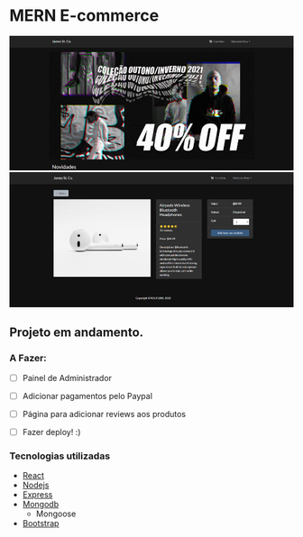 # MERN E-commerce

![Banner na Home page](./readme-assets/banner-readme.jpg)
![Página de produto individual](./readme-assets/product-readme.jpg)
## Projeto em andamento.
### A Fazer:
- [ ] Painel de Administrador
- [ ] Adicionar pagamentos pelo Paypal
- [ ] Página para adicionar reviews aos produtos
- [ ] Fazer deploy! :)


### Tecnologias utilizadas

- [React](https://reactjs.org/)
- [Nodejs](https://nodejs.org/en/)
- [Express](https://expressjs.com/)
- [Mongodb](https://www.mongodb.com/)
  - Mongoose
- [Bootstrap](https://getbootstrap.com/)
